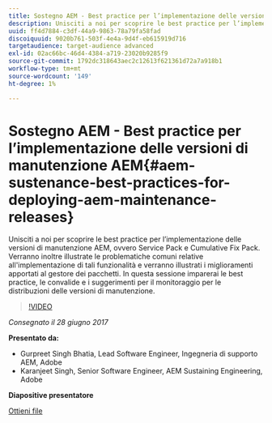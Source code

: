 ```yaml
---
title: Sostegno AEM - Best practice per l’implementazione delle versioni di manutenzione AEM
description: Unisciti a noi per scoprire le best practice per l’implementazione delle versioni di manutenzione AEM, ovvero Service Pack e Cumulative Fix Pack. Verranno inoltre illustrate le problematiche comuni relative all'implementazione di tali funzionalità e verranno illustrati i miglioramenti apportati al gestore dei pacchetti. In questa sessione imparerai le best practice, le convalide e i suggerimenti per il monitoraggio per le distribuzioni delle versioni di manutenzione.
uuid: ff4d7884-c3df-44a9-9863-78a79fa58fad
discoiquuid: 9020b761-503f-4e4a-9d4f-eb615919d716
targetaudience: target-audience advanced
exl-id: 02ac66bc-46d4-4384-a719-23020b9285f9
source-git-commit: 1792dc318643aec2c12613f621361d72a7a918b1
workflow-type: tm+mt
source-wordcount: '149'
ht-degree: 1%

---
```


# Sostegno AEM - Best practice per l’implementazione delle versioni di manutenzione AEM{#aem-sustenance-best-practices-for-deploying-aem-maintenance-releases}

Unisciti a noi per scoprire le best practice per l’implementazione delle versioni di manutenzione AEM, ovvero Service Pack e Cumulative Fix Pack. Verranno inoltre illustrate le problematiche comuni relative all&#39;implementazione di tali funzionalità e verranno illustrati i miglioramenti apportati al gestore dei pacchetti. In questa sessione imparerai le best practice, le convalide e i suggerimenti per il monitoraggio per le distribuzioni delle versioni di manutenzione.

>[!VIDEO](https://video.tv.adobe.com/v/18982/?quality=9)

*Consegnato il 28 giugno 2017*

**Presentato da:**

* Gurpreet Singh Bhatia, Lead Software Engineer, Ingegneria di supporto AEM, Adobe
* Karanjeet Singh, Senior Software Engineer, AEM Sustaining Engineering, Adobe

**Diapositive presentatore**

[Ottieni file](assets/aem-sustenance-best-practices-gems.pdf)
<!--
[Get back to the Overview](https://helpx.adobe.com/experience-manager/kt/eseminars/gems/aem-index.html)
-->
